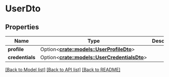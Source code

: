 # UserDto

## Properties

Name | Type | Description | Notes
------------ | ------------- | ------------- | -------------
**profile** | Option<[**crate::models::UserProfileDto**](UserProfileDto.md)> |  | [optional]
**credentials** | Option<[**crate::models::UserCredentialsDto**](UserCredentialsDto.md)> |  | [optional]

[[Back to Model list]](../README.md#documentation-for-models) [[Back to API list]](../README.md#documentation-for-api-endpoints) [[Back to README]](../README.md)


